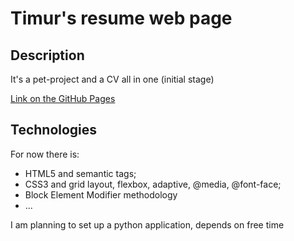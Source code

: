 # Timur's resume web page

## Description

It's a pet-project and a CV all in one (initial stage)

[Link on the GitHub Pages](https://timurgain.github.io/resume/)

## Technologies
For now there is:
- HTML5 and semantic tags;
- CSS3 and grid layout, flexbox, adaptive, @media, @font-face;
- Block Element Modifier methodology
- ...

I am planning to set up a python application, depends on free time

